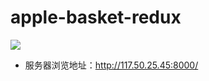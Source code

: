 # apple-basket-redux
![](https://raw.githubusercontent.com/ckinmind/apple-basket-redux/master/src/images/demo.gif)

- 服务器浏览地址：http://117.50.25.45:8000/